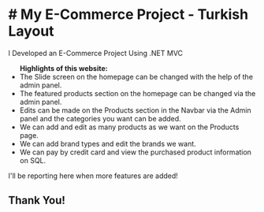 <h1># My E-Commerce Project - Turkish Layout</h1>

<p>I Developed an E-Commerce Project Using .NET MVC</p>

<ul>
  <span style="font-weight: bold;">Highlights of this website:</span>
  <li>
    The Slide screen on the homepage can be changed with the help of the admin panel.
  </li>
  <li>
    The featured products section on the homepage can be changed via the admin panel.
  </li>
  <li>
    Edits can be made on the Products section in the Navbar via the Admin panel and the categories you want can be added.
  </li>
  <li>
    We can add and edit as many products as we want on the Products page.
  </li>
  <li>
    We can add brand types and edit the brands we want.
  </li>
  <li>
    We can pay by credit card and view the purchased product information on SQL.
  </li>
</ul>


<p>I'll be reporting here when more features are added!</p>

<h2>Thank You!</h2>

